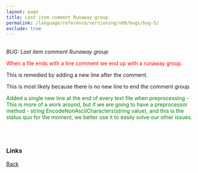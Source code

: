 ```yaml
---
layout: page
title: Last item comment Runaway group
permalink: /language/reference/versioning/v09/bugs/bug-5/
exclude: true
---
```

<br>_BUG: Last item comment Runaway group_

<span style="color:red">When a file ends with a line comment we end up with a runaway group.</span>

This is remedied by adding a new line after the comment. 

This is most likely because there is no new line to end the comment group.

<span style="color:green">Added a single new line at the end of every text file when preprocessing - This is more of a work around, but if we are going to have a preprocessor method - string EncodeNonAsciiCharacters(string value), and this is the status quo for the moment, we better use it to easily solve our other issues.</span>


<br><br>
### Links
[Back](/language/reference/versioning/v09/compiler09/)